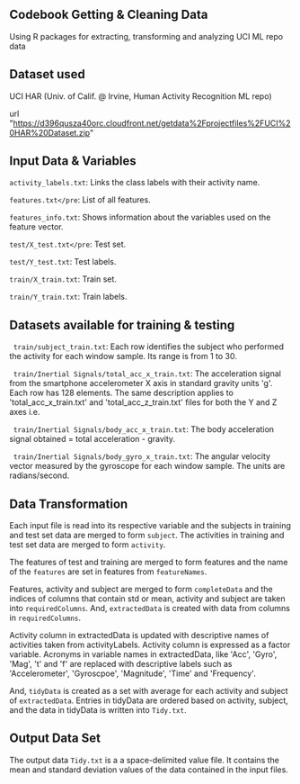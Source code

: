 ## Codebook Getting & Cleaning Data
Using R packages for extracting, transforming and analyzing UCI ML repo data 

## Dataset used
UCI HAR (Univ. of Calif. @ Irvine, Human Activity Recognition ML repo)

url "https://d396qusza40orc.cloudfront.net/getdata%2Fprojectfiles%2FUCI%20HAR%20Dataset.zip"

## Input Data & Variables
`activity_labels.txt`:  Links the class labels with their activity name.

`features.txt</pre`: List of all features.

`features_info.txt`: Shows information about the variables used on the feature vector.

`test/X_test.txt</pre`: Test set.

`test/Y_test.txt`: Test labels.

`train/X_train.txt`: Train set.

`train/Y_train.txt`: Train labels.

## Datasets available for training & testing
` train/subject_train.txt`: Each row identifies the subject who performed the activity for each window sample. Its range is from 1 to 30.

` train/Inertial Signals/total_acc_x_train.txt`: The acceleration signal from the smartphone accelerometer X axis in standard gravity units 'g'. Each row has 128 elements. The same description applies to 'total_acc_x_train.txt' and 'total_acc_z_train.txt' files for both the Y and Z axes i.e.

` train/Inertial Signals/body_acc_x_train.txt`: The body acceleration signal obtained = total acceleration - gravity.

` train/Inertial Signals/body_gyro_x_train.txt`: The angular velocity vector measured by the gyroscope for each window sample. The units are radians/second.

## Data Transformation

Each input file is read into its respective variable and the subjects in training and test set data are merged to form `subject`. The activities in training and test set data are merged to form `activity`. 

The features of test and training are merged to form features and the name of the `features` are set in features from `featureNames`.

Features, activity and subject are merged to form `completeData` and the indices of columns that contain std or mean, activity and subject are taken into `requiredColumns`. And, `extractedData` is created with data from columns in `requiredColumns`.

Activity column in extractedData is updated with descriptive names of activities taken from activityLabels. Activity column is expressed as a factor variable. Acronyms in variable names in extractedData, like 'Acc', 'Gyro', 'Mag', 't' and 'f' are replaced with descriptive labels such as 'Accelerometer', 'Gyroscpoe', 'Magnitude', 'Time' and 'Frequency'.

And, `tidyData` is created as a set with average for each activity and subject of `extractedData`. Entries in tidyData are ordered based on activity, subject, and the data in tidyData is written into `Tidy.txt`.

## Output Data Set
The output data `Tidy.txt` is a a space-delimited value file. It contains the mean and standard deviation values of the data contained in the input files.
